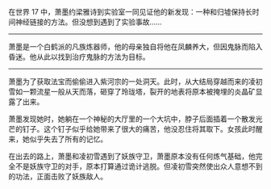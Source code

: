 在世界 17 中，萧墨约梁雅诗到实验室一同见证他的新发现：一种和归墟保持长时间神经链接的方法。但没想到遇到了实验事故……

---

萧墨是一个白鹤派的凡族炼器师，他的母亲独自将他在凤麟养大，但因鬼脉而陷入昏迷。他从此以找到治疗鬼脉的方法为目标。

---

萧墨为了获取法宝而偷偷进入紫河宗的一处洞天。此时，从大结局穿越而来的凌初雪如一颗流星一般从天而落，砸穿了玲珑塔，裂开的地表将原本被掩埋的炎晶矿显露了出来。

萧墨发现她时，她躺在一个神秘的大厅里的一个大坑中，脖子后面插着一个散发光芒的钉子。这个钉子似乎给她带来了很大的痛苦，他没忍住将其取下。女孩此时醒来，她似乎失去了所有的记忆。

在出去的路上，萧墨和凌初雪遇到了妖族守卫，萧墨原本没有任何炼气基础，他完全不是妖族守卫的对手，原本打算通过诡计逃脱。但凌初雪突然使出众人意想不到的功法，正面击败了妖族敌人。
